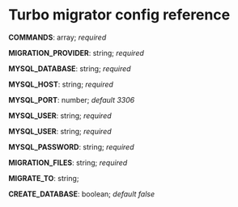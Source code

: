 # Turbo migrator config reference

**COMMANDS**: array; *required*

**MIGRATION_PROVIDER**: string; *required*

**MYSQL_DATABASE**: string; *required*

**MYSQL_HOST**: string; *required*

**MYSQL_PORT**: number; *default 3306*

**MYSQL_USER**: string; *required*

**MYSQL_USER**: string; *required*

**MYSQL_PASSWORD**: string; *required*

**MIGRATION_FILES**: string; *required*

**MIGRATE_TO**: string;

**CREATE_DATABASE**: boolean; *default false*

